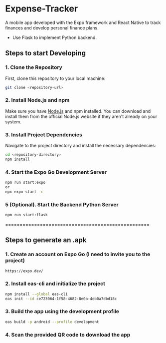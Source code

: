 # Expense-Tracker
A mobile app developed with the Expo framework and React Native to track finances and develop personal finance plans.

- Use Flask to implement Python backend.

## Steps to start Developing

### 1. Clone the Repository
First, clone this repository to your local machine:
```bash
git clone <repository-url>
```

### 2. Install Node.js and npm
Make sure you have [Node.js](https://nodejs.org) and npm installed. You can download and install them from the official Node.js website if they aren't already on your system.

### 3. Install Project Dependencies
Navigate to the project directory and install the necessary dependencies:
```bash
cd <repository-directory>
npm install
```

### 4. Start the Expo Go Development Server
```bash
npm run start:expo
or
npx expo start -c
```

### 5 (Optional). Start the Backend Python Server
```bash
npm run start:flask
```

==================================================

## Steps to generate an .apk

### 1. Create an account on Expo Go (I need to invite you to the project)
```bash
https://expo.dev/
```

### 2. Install eas-cli and initialize the project
```bash
npm install --global eas-cli
eas init --id ce723064-1f58-4682-8e0a-4eb0a7dbd18c
```

### 3. Build the app using the development profile
```bash
eas build -p android --profile development
```

### 4. Scan the provided QR code to download the app
